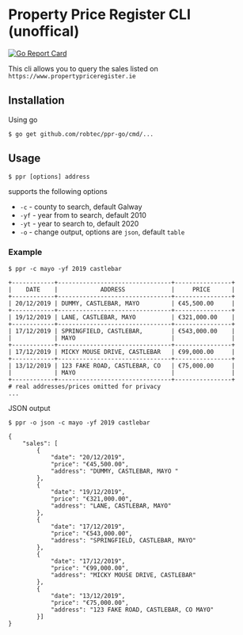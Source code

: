 # Property Price Register CLI (unoffical)

[![Go Report Card](https://goreportcard.com/badge/github.com/robtec/ppr-go)](https://goreportcard.com/report/github.com/robtec/ppr-go)

This cli allows you to query the sales listed on `https://www.propertypriceregister.ie`

## Installation

Using go

```
$ go get github.com/robtec/ppr-go/cmd/...
```

## Usage

`$ ppr [options] address`

supports the following options

* `-c` - county to search, default Galway
* `-yf` - year from to search, default 2010
* `-yt` - year to search to, default 2020
* `-o` - change output, options are `json`, default `table`

### Example

```
$ ppr -c mayo -yf 2019 castlebar

+------------+--------------------------------+----------------+
|    DATE    |            ADDRESS             |     PRICE      |
+------------+--------------------------------+----------------+
| 20/12/2019 | DUMMY, CASTLEBAR, MAYO         | €45,500.00     |
+------------+--------------------------------+----------------+
| 19/12/2019 | LANE, CASTLEBAR, MAYO          | €321,000.00    |
+------------+--------------------------------+----------------+
| 17/12/2019 | SPRINGFIELD, CASTLEBAR,        | €543,000.00    |
|            | MAYO                           |                |
+------------+--------------------------------+----------------+
| 17/12/2019 | MICKY MOUSE DRIVE, CASTLEBAR   | €99,000.00     |
+------------+--------------------------------+----------------+
| 13/12/2019 | 123 FAKE ROAD, CASTLEBAR, CO   | €75,000.00     |
|            | MAYO                           |                |
+------------+--------------------------------+----------------+
# real addresses/prices omitted for privacy
...
```

JSON output

```
$ ppr -o json -c mayo -yf 2019 castlebar

{
    "sales": [
        {
            "date": "20/12/2019",
            "price": "€45,500.00",
            "address": "DUMMY, CASTLEBAR, MAYO "
        },
        {
            "date": "19/12/2019",
            "price": "€321,000.00",
            "address": "LANE, CASTLEBAR, MAYO"
        },
        {
            "date": "17/12/2019",
            "price": "€543,000.00",
            "address": "SPRINGFIELD, CASTLEBAR, MAYO"
        },
        {
            "date": "17/12/2019",
            "price": "€99,000.00",
            "address": "MICKY MOUSE DRIVE, CASTLEBAR"
        },
        {
            "date": "13/12/2019",
            "price": "€75,000.00",
            "address": "123 FAKE ROAD, CASTLEBAR, CO MAYO"
        }]
}
```